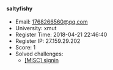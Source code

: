 #### saltyfishy  

* Email: 1768266560@qq.com  
* University: xmut  
* Register Time: 2018-04-21 22:46:40  
* Register IP: 27.159.29.202  
* Score: 1  
* Solved challenges: 
  * [[MISC] signin](https://github.com/SniperOJ/Challenges/blob/master/web/signin.json)  
